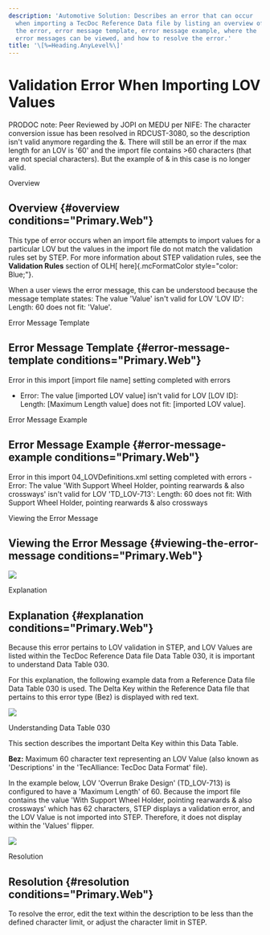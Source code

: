 ```yaml
---
description: 'Automotive Solution: Describes an error that can occur
  when importing a TecDoc Reference Data file by listing an overview of
  the error, error message template, error message example, where the
  error messages can be viewed, and how to resolve the error.'
title: '\[%=Heading.AnyLevel%\]'
---
```


Validation Error When Importing LOV Values
==========================================

PRODOC note: Peer Reviewed by JOPI on MEDU per NIFE: The character
conversion issue has been resolved in RDCUST-3080, so the description
isn\'t valid anymore regarding the &amp;. There will still be an error
if the max length for an LOV is \'60\' and the import file contains \>60
characters (that are not special characters). But the example of &amp;
in this case is no longer valid.

Overview

Overview {#overview conditions="Primary.Web"}
--------

This type of error occurs when an import file attempts to import values
for a particular LOV but the values in the import file do not match the
validation rules set by STEP. For more information about STEP validation
rules, see the **Validation Rules** section of OLH[ here]{.mcFormatColor
style="color: Blue;"}.

When a user views the error message, this can be understood because the
message template states: The value \'Value' isn\'t valid for LOV \'LOV
ID\': Length: 60 does not fit: 'Value'.

Error Message Template

Error Message Template {#error-message-template conditions="Primary.Web"}
----------------------

Error in this import \[import file name\] setting completed with errors
- Error: The value \[imported LOV value\] isn\'t valid for LOV \[LOV
ID\]: Length: \[Maximum Length value\] does not fit: \[imported LOV
value\].

Error Message Example

Error Message Example {#error-message-example conditions="Primary.Web"}
---------------------

Error in this import 04\_LOVDefinitions.xml setting completed with
errors - Error: The value \'With Support Wheel Holder, pointing
rearwards & also crossways\' isn\'t valid for LOV \'TD\_LOV-713\':
Length: 60 does not fit: With Support Wheel Holder, pointing rearwards &
also crossways

Viewing the Error Message

Viewing the Error Message {#viewing-the-error-message conditions="Primary.Web"}
-------------------------

![](../../../../../Resources/Images/Importers/Errors/21.png)

Explanation

Explanation {#explanation conditions="Primary.Web"}
-----------

Because this error pertains to LOV validation in STEP, and LOV Values
are listed within the TecDoc Reference Data file Data Table 030, it is
important to understand Data Table 030.

For this explanation, the following example data from a Reference Data
file Data Table 030 is used. The Delta Key within the Reference Data
file that pertains to this error type (Bez) is displayed with red text.

![](../../../../../Resources/Images/Importers/Errors/22.png)

Understanding Data Table 030

This section describes the important Delta Key within this Data Table.

**Bez:** Maximum 60 character text representing an LOV Value (also known
as \'Descriptions\' in the \'TecAlliance: TecDoc Data Format\' file).

In the example below, LOV 'Overrun Brake Design' (TD\_LOV-713) is
configured to have a \'Maximum Length\' of 60. Because the import file
contains the value 'With Support Wheel Holder, pointing rearwards & also
crossways' which has 62 characters, STEP displays a validation error,
and the LOV Value is not imported into STEP. Therefore, it does not
display within the \'Values\' flipper.

![](../../../../../Resources/Images/Importers/Errors/23.png)

Resolution

Resolution {#resolution conditions="Primary.Web"}
----------

To resolve the error, edit the text within the description to be less
than the defined character limit, or adjust the character limit in STEP.
